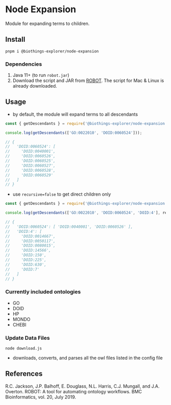 # Node Expansion

Module for expanding terms to children.

## Install

```
pnpm i @biothings-explorer/node-expansion
```

### Dependencies
1. Java 11+ (to run `robot.jar`)
2. Download the script and JAR from [ROBOT](http://robot.obolibrary.org/). The script for Mac & Linux is already downloaded.

## Usage

- by default, the module will expand terms to all descendants

```js
const { getDescendants } = require('@biothings-explorer/node-expansion');

console.log(getDescendants(['GO:0022010', 'DOID:0060524']));

// {
//   'DOID:0060524': [
//     'DOID:0040001',
//     'DOID:0060526',
//     'DOID:0060525',
//     'DOID:0060527',
//     'DOID:0060528',
//     'DOID:0060529'
//   ]
// }
```

 - use `recursive=false` to get direct children only
```js
const { getDescendants } = require('@biothings-explorer/node-expansion');

console.log(getDescendants(['GO:0022010', 'DOID:0060524', 'DOID:4'], recursive=false));

// {
//   'DOID:0060524': [ 'DOID:0040001', 'DOID:0060526' ],
//   'DOID:4': [
//     'DOID:0014667',
//     'DOID:0050117',
//     'DOID:0080015',
//     'DOID:14566',
//     'DOID:150',
//     'DOID:225',
//     'DOID:630',
//     'DOID:7'
//   ]
// }
```

### Currently included ontologies
- GO
- DOID
- HP
- MONDO
- CHEBI

### Update Data Files
```
node download.js
```
 - downloads, converts, and parses all the owl files listed in the config file

## References
R.C. Jackson, J.P. Balhoff, E. Douglass, N.L. Harris, C.J. Mungall, and J.A. Overton. ROBOT: A tool for automating ontology workflows. BMC Bioinformatics, vol. 20, July 2019.
